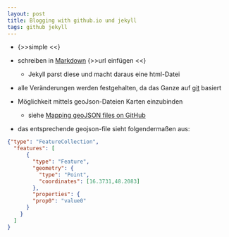```yaml
---
layout: post
title: Blogging with github.io und jekyll
tags: github jekyll
---
```


<!--
????
Was willst eigentlich schreiben?
-->

- {>>simple <<}
- schreiben in [Markdown]() {>>url einfügen <<}
    + Jekyll parst diese und macht daraus eine html-Datei
- alle Veränderungen werden festgehalten, da das Ganze auf [git]() basiert

- Möglichkeit mittels geoJson-Dateien Karten einzubinden
    + siehe [Mapping geoJSON files on GitHub](https://help.github.com/articles/mapping-geojson-files-on-github/)

<script src="https://embed.github.com/view/geojson/mk-archaeo/mk-archaeo.github.io/master/assets/geoJsonFiles/example.geojson?height=300&width=500"></script>

- das entsprechende geojson-file sieht folgendermaßen aus:



```json
{"type": "FeatureCollection",
  "features": [
      {
        "type": "Feature",
        "geometry": {
          "type": "Point",
          "coordinates": [16.3731,48.2083]
        },
        "properties": {
        "prop0": "value0"
      }
    }
  ]
}
```


